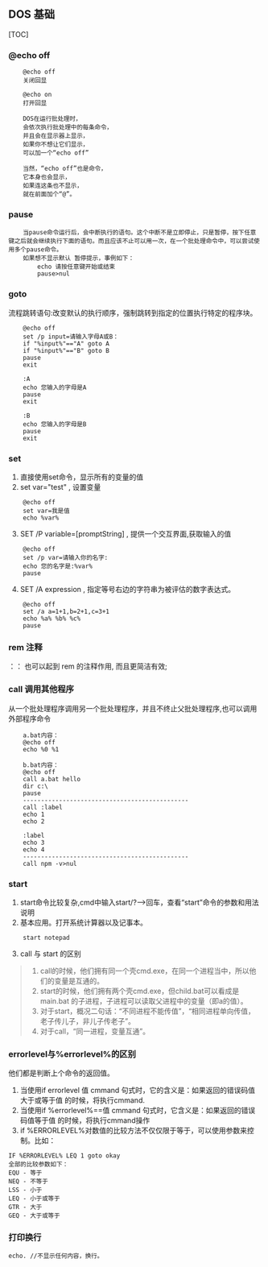 ## DOS 基础

[TOC]

### @echo off
```
    @echo off
    关闭回显

    @echo on
    打开回显

    DOS在运行批处理时，
    会依次执行批处理中的每条命令，
    并且会在显示器上显示，
    如果你不想让它们显示，
    可以加一个“echo off”

    当然，“echo off”也是命令，
    它本身也会显示，
    如果连这条也不显示，
    就在前面加个“@”。
```

### pause
```
    当pause命令运行后，会中断执行的语句。这个中断不是立即停止，只是暂停，按下任意键之后就会继续执行下面的语句。而且应该不止可以用一次，在一个批处理命令中，可以尝试使用多个pause命令。
    如果想不显示默认 暂停提示，事例如下：
        echo 请按任意键开始或结束
        pause>nul
```

### goto
  流程跳转语句:改变默认的执行顺序，强制跳转到指定的位置执行特定的程序块。
```
    @echo off
    set /p input=请输入字母A或B：
    if "%input%"=="A" goto A
    if "%input%"=="B" goto B
    pause
    exit

    :A
    echo 您输入的字母是A
    pause
    exit

    :B
    echo 您输入的字母是B
    pause
    exit
```

### set
1. 直接使用set命令，显示所有的变量的值
2. set var="test" , 设置变量
```
    @echo off  
    set var=我是值  
    echo %var%
```
3. SET /P variable=[promptString] , 提供一个交互界面,获取输入的值
```
    @echo off  
    set /p var=请输入你的名字:   
    echo 您的名字是:%var%
    pause
```
4. SET /A expression , 指定等号右边的字符串为被评估的数字表达式。
```
    @echo off
    set /a a=1+1,b=2+1,c=3+1
    echo %a% %b% %c%
    pause
```

### rem 注释
：： 也可以起到 rem 的注释作用, 而且更简洁有效;

### call 调用其他程序
  从一个批处理程序调用另一个批处理程序，并且不终止父批处理程序,也可以调用外部程序命令
```DOS
    a.bat内容：  
    @echo off  
    echo %0 %1

    b.bat内容：  
    @echo off  
    call a.bat hello  
    dir c:\  
    pause
    ----------------------------------------------
    call :label
    echo 1
    echo 2

    :label
    echo 3
    echo 4
    ----------------------------------------------
    call npm -v>nul
```

### start
1. start命令比较复杂,cmd中输入start/?-->回车，查看“start”命令的参数和用法说明
2. 基本应用。打开系统计算器以及记事本。
```
    start notepad
```
3. call 与 start 的区别
> 1. call的时候，他们拥有同一个壳cmd.exe，在同一个进程当中，所以他们的变量是互通的。
> 2. start的时候，他们拥有两个壳cmd.exe，但child.bat可以看成是main.bat 的子进程，子进程可以读取父进程中的变量（即a的值）。
> 3. 对于start，概况二句话：“不同进程不能传值”，“相同进程单向传值，老子传儿子，非儿子传老子”。
> 4. 对于call，“同一进程，变量互通”。

### errorlevel与%errorlevel%的区别
他们都是判断上个命令的返回值。
1. 当使用if errorlevel 值 cmmand 句式时，它的含义是：如果返回的错误码值大于或等于值 的时候，将执行cmmand.
2. 当使用if %errorlevel%==值 cmmand 句式时，它含义是：如果返回的错误码值等于值 的时候，将执行cmmand操作
3. if %ERRORLEVEL%对数值的比较方法不仅仅限于等于，可以使用参数来控制。比如：
```DOS
IF %ERRORLEVEL% LEQ 1 goto okay
全部的比较参数如下：
EQU - 等于
NEQ - 不等于
LSS - 小于
LEQ - 小于或等于
GTR - 大于
GEQ - 大于或等于
```

### 打印换行
```DOS
echo. //不显示任何内容，换行。
```
